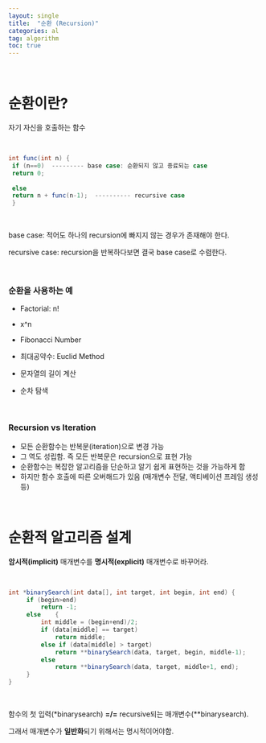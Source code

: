 ```yaml
---
layout: single
title:  "순환 (Recursion)"
categories: al
tag: algorithm
toc: true
---
```


<br>

# 순환이란?

자기 자신을 호출하는 함수

<br>

```java
int func(int n) {
 if (n==0)  --------- base case: 순환되지 않고 종료되는 case
 return 0;
    
 else
 return n + func(n-1);  ---------- recursive case
 }
```

<br>

base case: 적어도 하나의 recursion에 빠지지 않는 경우가 존재해야 한다.

recursive case: recursion을 반복하다보면 결국 base case로 수렴한다.

<br>

### 순환을 사용하는 예

- Factorial: n!

- x^n
- Fibonacci Number
- 최대공약수: Euclid Method
- 문자열의 길이 계산
- 순차 탐색

<br>

### Recursion vs Iteration

- 모든 순환함수는 반복문(iteration)으로 변경 가능
- 그 역도 성립함. 즉 모든 반복문은 recursion으로 표현 가능
- 순환함수는 복잡한 알고리즘을 단순하고 알기 쉽게 표현하는 것을 가능하게 함
- 하지만 함수 호출에 따른 오버해드가 있음 (매개변수 전달, 액티베이션 프레임 생성 등)

<br>

# 순환적 알고리즘 설계

<strong>암시적(implicit)</strong> 매개변수를  <strong>명시적(explicit)</strong> 매개변수로 바꾸어라.

<br>

```java
int *binarySearch(int data[], int target, int begin, int end) {
	 if (begin>end)
	 	 return -1;
	 else	 {
	 	 int middle = (begin+end)/2;
	 	 if (data[middle] == target)
	 	 	 return middle;
	 	 else if (data[middle] > target)
	 	 	 return **binarySearch(data, target, begin, middle-1);
	 	 else
	 	 	 return **binarySearch(data, target, middle+1, end);
	 }
}
```

<br>

함수의 첫 입력(*binarysearch) <strong>=/=</strong> recursive되는 매개변수(**binarysearch). 

그래서 매개변수가 <strong>일반화</strong>되기 위해서는 명시적이어야함.

